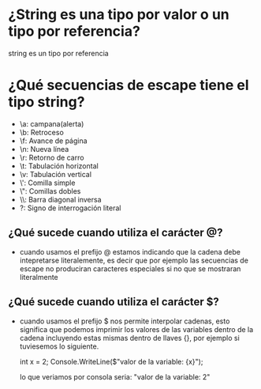 # ¿String es una tipo por valor o un tipo por referencia?
string es un tipo por referencia

# ¿Qué secuencias de escape tiene el tipo string?
- \a: campana(alerta)
- \b:	Retroceso
- \f:	Avance de página
- \n:	Nueva línea
- \r:	Retorno de carro
- \t:	Tabulación horizontal
- \v:	Tabulación vertical
- \\':	Comilla simple
- \\":	Comillas dobles
- \\\\:	Barra diagonal inversa
- \?:	Signo de interrogación literal

## ¿Qué sucede cuando utiliza el carácter @?
- cuando usamos el prefijo @ estamos indicando que la cadena debe intepretarse literalemente, es decir que por ejemplo las secuencias de escape no produciran caracteres especiales si no que se mostraran literalmente

## ¿Qué sucede cuando utiliza el carácter $?
- cuando usamos el prefijo $ nos permite interpolar cadenas, esto significa que podemos imprimir los valores de las variables dentro de la cadena incluyendo estas mismas dentro de llaves {}, por ejemplo si tuviesemos lo siguiente.

    int x = 2;
    Console.WriteLine($"valor de la variable: {x}");


    lo que veriamos por consola seria: "valor de la variable: 2"







